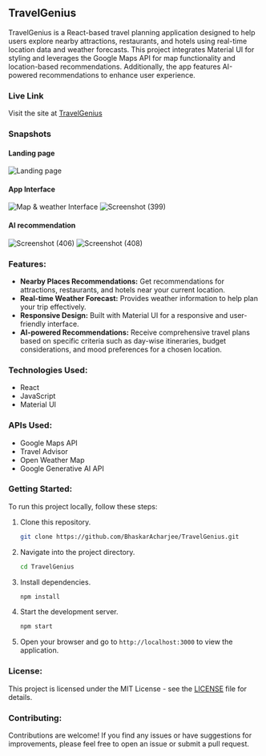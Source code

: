 ## TravelGenius

TravelGenius is a React-based travel planning application designed to help users explore nearby attractions, restaurants, and hotels using real-time location data and weather forecasts. This project integrates Material UI for styling and leverages the Google Maps API for map functionality and location-based recommendations. Additionally, the app features AI-powered recommendations to enhance user experience.

### Live Link
Visit the site at [TravelGenius](https://travelgenius.vercel.app/)

### Snapshots
#### Landing page
![Landing page](https://github.com/BhaskarAcharjee/TravelGenius/assets/76872572/97066c9e-7bd3-42fc-a8ed-3805cd00b5cb)
#### App Interface
![Map & weather Interface](https://github.com/BhaskarAcharjee/TravelGenius/assets/76872572/7f4d30e2-583e-4b29-ad40-66cb5202ec67)
![Screenshot (399)](https://github.com/BhaskarAcharjee/TravelGenius/assets/76872572/cc0bf09e-8722-44a8-9a02-4eec11380cf2)
#### AI recommendation
![Screenshot (406)](https://github.com/BhaskarAcharjee/TravelGenius/assets/76872572/024527e1-0c35-447a-b127-565a3f30b7a2)
![Screenshot (408)](https://github.com/BhaskarAcharjee/TravelGenius/assets/76872572/9496a59c-a741-4c53-8b45-e20bed6960b9)


### Features:
- **Nearby Places Recommendations:** Get recommendations for attractions, restaurants, and hotels near your current location.
- **Real-time Weather Forecast:** Provides weather information to help plan your trip effectively.
- **Responsive Design:** Built with Material UI for a responsive and user-friendly interface.
- **AI-powered Recommendations:** Receive comprehensive travel plans based on specific criteria such as day-wise itineraries, budget considerations, and mood preferences for a chosen location.

### Technologies Used:
- React
- JavaScript
- Material UI

### APIs Used:
- Google Maps API
- Travel Advisor
- Open Weather Map
- Google Generative AI API

### Getting Started:
To run this project locally, follow these steps:
1. Clone this repository.
   ```bash
   git clone https://github.com/BhaskarAcharjee/TravelGenius.git
   ```
2. Navigate into the project directory.
   ```bash
   cd TravelGenius
   ```
3. Install dependencies.
   ```bash
   npm install
   ```
4. Start the development server.
   ```bash
   npm start
   ```
5. Open your browser and go to `http://localhost:3000` to view the application.

### License:
This project is licensed under the MIT License - see the [LICENSE](./LICENSE) file for details.

### Contributing:
Contributions are welcome! If you find any issues or have suggestions for improvements, please feel free to open an issue or submit a pull request.
